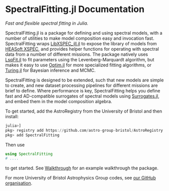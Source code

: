 # SpectralFitting.jl Documentation

_Fast and flexible spectral fitting in Julia._

SpectralFitting.jl is a package for defining and using spectral models, with a number of utilities to make model composition easy and invocation fast. SpectralFitting wraps [LibXSPEC_jll.jl](https://github.com/astro-group-bristol/LibXSPEC_jll.jl) to expose the library of models from [HEASoft XSPEC](https://heasarc.gsfc.nasa.gov/xanadu/xspec/), and provides helper functions for operating with spectral data from a number of different missions. The package natively uses [LsqFit.jl](https://github.com/JuliaNLSolvers/LsqFit.jl) to fit parameters using the Levenberg-Marquardt algorithm, but makes it easy to use [Optim.jl](https://github.com/JuliaNLSolvers/Optim.jl) for more specialized fitting algorithms, or [Turing.jl](https://github.com/TuringLang/Turing.jl) for Bayesian inference and MCMC.

SpectralFitting is designed to be extended, such that new models are simple to create, and new dataset processing pipelines for different missions are brief to define. Where performance is key, SpectralFitting helps you define fast and AD-compatible surrogates of spectral models using [Surrogates.jl](https://github.com/SciML/Surrogates.jl), and embed them in the model composition algebra.

To get started, add the AstroRegistry from the University of Bristol and then install:

```julia
julia>]
pkg> registry add https://github.com/astro-group-bristol/AstroRegistry
pkg> add SpectralFitting
```

Then use

```julia
using SpectralFitting
# ....
```

to get started. See [Walkthrough](@ref) for an example walkthrough the package.

For more University of Bristol Astrophysics Group codes, see [our GitHub organisation](https://github.com/astro-group-bristol).